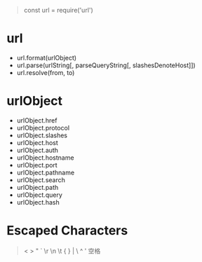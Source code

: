 > const url = require('url')

# url

* url.format(urlObject)
* url.parse(urlString[, parseQueryString[, slashesDenoteHost]])
* url.resolve(from, to)

# urlObject

* urlObject.href
* urlObject.protocol
* urlObject.slashes
* urlObject.host
* urlObject.auth
* urlObject.hostname
* urlObject.port
* urlObject.pathname
* urlObject.search
* urlObject.path
* urlObject.query
* urlObject.hash

# Escaped Characters

> < > " ` \r \n \t { } | \ ^ ' 空格